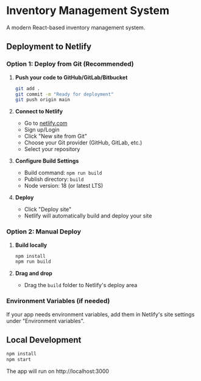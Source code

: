 # Inventory Management System

A modern React-based inventory management system.

## Deployment to Netlify

### Option 1: Deploy from Git (Recommended)

1. **Push your code to GitHub/GitLab/Bitbucket**
   ```bash
   git add .
   git commit -m "Ready for deployment"
   git push origin main
   ```

2. **Connect to Netlify**
   - Go to [netlify.com](https://netlify.com)
   - Sign up/Login
   - Click "New site from Git"
   - Choose your Git provider (GitHub, GitLab, etc.)
   - Select your repository

3. **Configure Build Settings**
   - Build command: `npm run build`
   - Publish directory: `build`
   - Node version: 18 (or latest LTS)

4. **Deploy**
   - Click "Deploy site"
   - Netlify will automatically build and deploy your site

### Option 2: Manual Deploy

1. **Build locally**
   ```bash
   npm install
   npm run build
   ```

2. **Drag and drop**
   - Drag the `build` folder to Netlify's deploy area

### Environment Variables (if needed)

If your app needs environment variables, add them in Netlify's site settings under "Environment variables".

## Local Development

```bash
npm install
npm start
```

The app will run on http://localhost:3000 